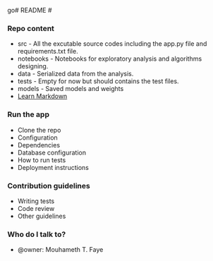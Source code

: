 go# README #



### Repo content ###

* src - All the excutable source codes including the app.py file and requirements.txt file.
* notebooks - Notebooks for exploratory analysis and algorithms designing.
* data - Serialized data from the analysis.
* tests - Empty for now but should contains the test files.
* models - Saved models and weights
* [Learn Markdown](https://bitbucket.org/tutorials/markdowndemo)

### Run the app ###

* Clone the repo 
* Configuration
* Dependencies
* Database configuration
* How to run tests
* Deployment instructions

### Contribution guidelines ###

* Writing tests
* Code review
* Other guidelines

### Who do I talk to? ###

* @owner: Mouhameth T. Faye